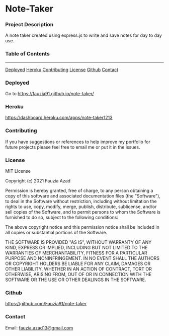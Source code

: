# Note-Taker

### Project Description

A note taker created using express.js to write and save notes for day to day use. 


### Table of Contents
***

[Deployed](#deployed)
[Heroku](#heroku)
[Contributing](#contributing)
[License](#license)
[Github](#github)
[Contact](#contact) 

### Deployed

Go to https://fauzia91.github.io/note-taker/

### Heroku

https://dashboard.heroku.com/apps/note-taker1213

### Contributing

If you have suggestions or references to help improve my portfolio for future projects please feel free to email me or put it in the issues.  

### License

MIT License

Copyright (c) 2021 Fauzia Azad

Permission is hereby granted, free of charge, to any person obtaining a copy
of this software and associated documentation files (the "Software"), to deal
in the Software without restriction, including without limitation the rights
to use, copy, modify, merge, publish, distribute, sublicense, and/or sell
copies of the Software, and to permit persons to whom the Software is
furnished to do so, subject to the following conditions:

The above copyright notice and this permission notice shall be included in all
copies or substantial portions of the Software.

THE SOFTWARE IS PROVIDED "AS IS", WITHOUT WARRANTY OF ANY KIND, EXPRESS OR
IMPLIED, INCLUDING BUT NOT LIMITED TO THE WARRANTIES OF MERCHANTABILITY,
FITNESS FOR A PARTICULAR PURPOSE AND NONINFRINGEMENT. IN NO EVENT SHALL THE
AUTHORS OR COPYRIGHT HOLDERS BE LIABLE FOR ANY CLAIM, DAMAGES OR OTHER
LIABILITY, WHETHER IN AN ACTION OF CONTRACT, TORT OR OTHERWISE, ARISING FROM,
OUT OF OR IN CONNECTION WITH THE SOFTWARE OR THE USE OR OTHER DEALINGS IN THE
SOFTWARE.

### Github

https://github.com/Fauzia91/note-taker

### Contact

Email: fauzia.azad13@gmail.com

